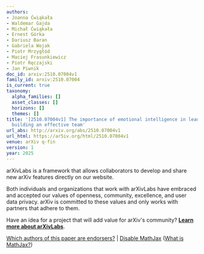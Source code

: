 ```yaml
---
authors:
- Joanna Ćwiąkała
- Waldemar Gajda
- Michał Ćwiąkała
- Ernest Górka
- Dariusz Baran
- Gabriela Wojak
- Piotr Mrzygłód
- Maciej Frasunkiewicz
- Piotr Ręczajski
- Jan Piwnik
doc_id: arxiv:2510.07004v1
family_id: arxiv:2510.07004
is_current: true
taxonomy:
  alpha_families: []
  asset_classes: []
  horizons: []
  themes: []
title: '[2510.07004v1] The importance of emotional intelligence in leadership for
  building an effective team'
url_abs: http://arxiv.org/abs/2510.07004v1
url_html: https://ar5iv.org/html/2510.07004v1
venue: arXiv q-fin
version: 1
year: 2025
---
```



arXivLabs is a framework that allows collaborators to develop and share new arXiv features directly on our website.

Both individuals and organizations that work with arXivLabs have embraced and accepted our values of openness, community, excellence, and user data privacy. arXiv is committed to these values and only works with partners that adhere to them.

Have an idea for a project that will add value for arXiv's community? [**Learn more about arXivLabs**](https://info.arxiv.org/labs/index.html).

[Which authors of this paper are endorsers?](/auth/show-endorsers/2510.07004) |
[Disable MathJax](javascript:setMathjaxCookie()) ([What is MathJax?](https://info.arxiv.org/help/mathjax.html))